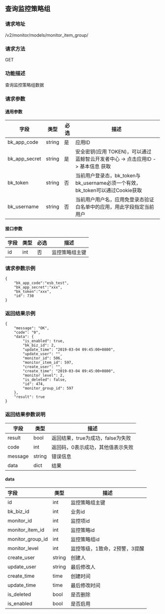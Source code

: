 ## 查询监控策略组

### 请求地址

/v2/monitor/models/monitor_item_group/

### 请求方法

GET

### 功能描述

查询监控策略组数据

### 请求参数

#### 通用参数

| 字段          | 类型   | 必选 | 描述                                                         |
| ------------- | ------ | ---- | ------------------------------------------------------------ |
| bk_app_code   | string | 是   | 应用ID                                                       |
| bk_app_secret | string | 是   | 安全密钥(应用 TOKEN)，可以通过 蓝鲸智云开发者中心 -> 点击应用ID -> 基本信息 获取 |
| bk_token      | string | 否   | 当前用户登录态，bk_token与bk_username必须一个有效，bk_token可以通过Cookie获取 |
| bk_username   | string | 否   | 当前用户用户名，应用免登录态验证白名单中的应用，用此字段指定当前用户 |

#### 接口参数

| 字段 | 类型 | 必选 | 描述           |
| ---- | ---- | ---- | -------------- |
| id   | int  | 否   | 监控策略组主键 |

### 请求参数示例

```
{
    "bk_app_code":"esb_test",
    "bk_app_secret":"xxx",
    "bk_token":"xxx",
    "id": 730
}
```

### 返回结果示例

```
{
    "message": "OK",
    "code": "0",
    "data": {
        "is_enabled": true,
        "bk_biz_id": 2,
        "update_time": "2019-03-04 09:45:00+0800",
        "update_user": "",
        "monitor_id": 506,
        "monitor_item_id": 597,
        "create_user": "",
        "create_time": "2019-03-04 09:45:00+0800",
        "monitor_level": 2,
        "is_deleted": false,
        "id": 474,
        "monitor_group_id": 597
    },
    "result": true
}
```

### 返回结果参数说明

| 字段    | 类型   | 描述                              |
| ------- | ------ | --------------------------------- |
| result  | bool   | 返回结果，true为成功，false为失败 |
| code    | int    | 返回码，0表示成功，其他值表示失败 |
| message | string | 错误信息                          |
| data    | dict   | 结果                              |

#### data

| 字段             | 类型   | 描述                          |
| :--------------- | ------ | ----------------------------- |
| id               | int    | 监控策略组主键                |
| bk_biz_id        | int    | 业务id                        |
| monitor_id       | int    | 监控项id                      |
| monitor_item_id  | int    | 监控策略id                    |
| monitor_group_id | int    | 监控策略组id                  |
| monitor_level    | int    | 监控等级，1致命，2预警，3提醒 |
| create_user      | string | 创建人                        |
| update_user      | string | 最后修改人                    |
| create_time      | time   | 创建时间                      |
| update_time      | time   | 最后修改时间                  |
| is_deleted       | bool   | 是否删除                      |
| is_enabled       | bool   | 是否启用                      |

